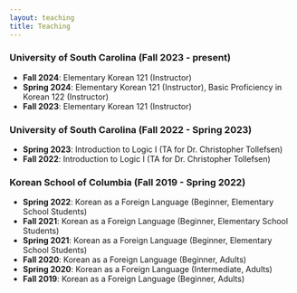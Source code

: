 ```yaml
---
layout: teaching
title: Teaching
---
```


### University of South Carolina (Fall 2023 - present)
- **Fall 2024**: Elementary Korean 121 (Instructor)
- **Spring 2024**: Elementary Korean 121 (Instructor), Basic Proficiency in Korean 122 (Instructor)
- **Fall 2023**: Elementary Korean 121 (Instructor)

### University of South Carolina (Fall 2022 - Spring 2023)

- **Spring 2023**: Introduction to Logic I (TA for Dr. Christopher Tollefsen)
- **Fall 2022**: Introduction to Logic I (TA for Dr. Christopher Tollefsen)

### Korean School of Columbia (Fall 2019 - Spring 2022)

- **Spring 2022**: Korean as a Foreign Language (Beginner, Elementary School Students)
- **Fall 2021**: Korean as a Foreign Language (Beginner, Elementary School Students)
- **Spring 2021**: Korean as a Foreign Language (Beginner, Elementary School Students)
- **Fall 2020**: Korean as a Foreign Language (Beginner, Adults)
- **Spring 2020**: Korean as a Foreign Language (Intermediate, Adults)
- **Fall 2019**: Korean as a Foreign Language (Beginner, Adults)
